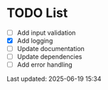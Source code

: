 # TODO List

- [ ] Add input validation
- [x] Add logging
- [ ] Update documentation
- [ ] Update dependencies
- [ ] Add error handling

Last updated: 2025-06-19 15:34
